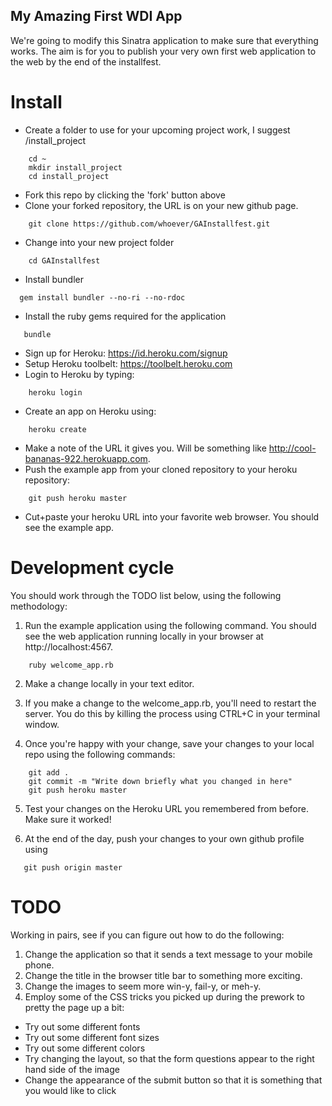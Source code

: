 ## My Amazing First WDI App

We're going to modify this Sinatra application to make sure that everything works. The aim is for you to publish your very own first web application to the web by the end of the installfest.

# Install

* Create a folder to use for your upcoming project work, I suggest /install_project

```
    cd ~
    mkdir install_project
    cd install_project
```

* Fork this repo by clicking the 'fork' button above
* Clone your forked repository, the URL is on your new github page.

```
    git clone https://github.com/whoever/GAInstallfest.git
```

* Change into your new project folder

```
    cd GAInstallfest
```

* Install bundler

```
  gem install bundler --no-ri --no-rdoc
```

* Install the ruby gems required for the application

```
   bundle
```

* Sign up for Heroku: https://id.heroku.com/signup
* Setup Heroku toolbelt: https://toolbelt.heroku.com
* Login to Heroku by typing:

```
    heroku login
```

* Create an app on Heroku using:

```
    heroku create
```

* Make a note of the URL it gives you. Will be something like
http://cool-bananas-922.herokuapp.com.
* Push the example app from your cloned repository to your heroku repository:

```
    git push heroku master
```
* Cut+paste your heroku URL into your favorite web browser. You should see
the example app.

# Development cycle

You should work through the TODO list below, using the following methodology:

1. Run the example application using the following command. You should see the web application running locally in your browser at
http://localhost:4567.

```
    ruby welcome_app.rb
```

2. Make a change locally in your text editor.

3. If you make a change to the welcome_app.rb, you'll need to restart the
server. You do this by killing the process using CTRL+C in your terminal window.

4. Once you're happy with your change, save your changes to your local repo
using the following commands:

```
    git add .
    git commit -m "Write down briefly what you changed in here"
    git push heroku master
```

5. Test your changes on the Heroku URL you remembered from before. Make sure it worked!

6. At the end of the day, push your changes to your own github profile using
```
   git push origin master
```

# TODO

Working in pairs, see if you can figure out how to do the following:

1. Change the application so that it sends a text message to your mobile phone.
2. Change the title in the browser title bar to something more exciting.
3. Change the images to seem more win-y, fail-y, or meh-y.
4. Employ some of the CSS tricks you picked up during the prework to
pretty the page up a bit:
  * Try out some different fonts
  * Try out some different font sizes
  * Try out some different colors
  * Try changing the layout, so that the form questions appear to the right hand
  side of the image
  * Change the appearance of the submit button so that it is something that you
  would like to click